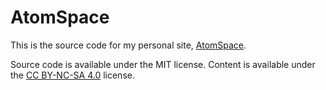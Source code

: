 # AtomSpace

<!-- Use `830x480` for images -->

This is the source code for my personal site, [AtomSpace](https://thiomajid.vercel.app).

Source code is available under the MIT license. Content is available under the [CC BY-NC-SA 4.0](https://creativecommons.org/licenses/by-nc-sa/4.0/) license.
